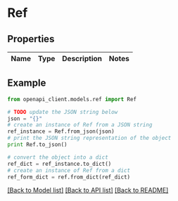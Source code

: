 # Ref


## Properties
Name | Type | Description | Notes
------------ | ------------- | ------------- | -------------

## Example

```python
from openapi_client.models.ref import Ref

# TODO update the JSON string below
json = "{}"
# create an instance of Ref from a JSON string
ref_instance = Ref.from_json(json)
# print the JSON string representation of the object
print Ref.to_json()

# convert the object into a dict
ref_dict = ref_instance.to_dict()
# create an instance of Ref from a dict
ref_form_dict = ref.from_dict(ref_dict)
```
[[Back to Model list]](../README.md#documentation-for-models) [[Back to API list]](../README.md#documentation-for-api-endpoints) [[Back to README]](../README.md)



